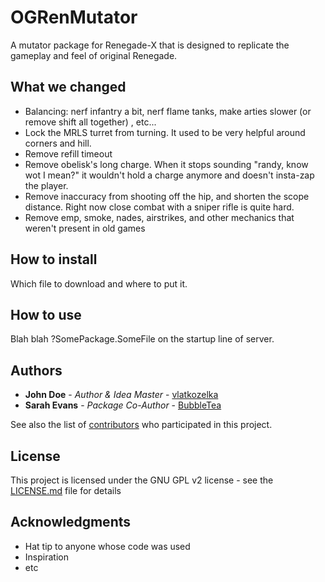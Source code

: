 # OGRenMutator
A mutator package for Renegade-X that is designed to replicate the gameplay and feel of original Renegade.

## What we changed

* Balancing: nerf infantry a bit, nerf flame tanks, make arties slower (or remove shift all together) , etc...
* Lock the MRLS turret from turning. It used to be very helpful around corners and hill.
* Remove refill timeout
* Remove obelisk's long charge. When it stops sounding "randy, know wot I mean?" it wouldn't hold a charge anymore and doesn't insta-zap the player.
* Remove inaccuracy from shooting off the hip, and shorten the scope distance. Right now close combat with a sniper rifle is quite hard.
* Remove emp, smoke, nades, airstrikes, and other mechanics that weren't present in old games

## How to install

Which file to download and where to put it.

## How to use

Blah blah ?SomePackage.SomeFile on the startup line of server.

## Authors

* **John Doe** - *Author & Idea Master* - [vlatkozelka](https://github.com/vlatkozelka)
* **Sarah Evans** - *Package Co-Author* - [BubbleTea](https://github.com/sevans045)

See also the list of [contributors](https://github.com/sevans045/OGRenMutator/contributors) who participated in this project.

## License

This project is licensed under the GNU GPL v2 license - see the [LICENSE.md](https://github.com/sevans045/OGRenMutator/blob/master/LICENSE) file for details

## Acknowledgments

* Hat tip to anyone whose code was used
* Inspiration
* etc

